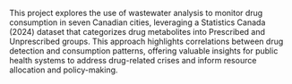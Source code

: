This project explores the use of wastewater analysis to monitor drug consumption in seven Canadian cities, leveraging a Statistics Canada (2024) dataset that categorizes drug metabolites into Prescribed and Unprescribed groups. This approach highlights correlations between drug detection and consumption patterns, offering valuable insights for public health systems to address drug-related crises and inform resource allocation and policy-making.






